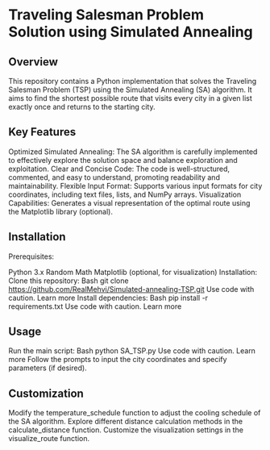 
# Traveling Salesman Problem Solution using Simulated Annealing

## Overview

This repository contains a Python implementation that solves the Traveling Salesman Problem (TSP) using the Simulated Annealing (SA) algorithm. It aims to find the shortest possible route that visits every city in a given list exactly once and returns to the starting city.

## Key Features

Optimized Simulated Annealing: The SA algorithm is carefully implemented to effectively explore the solution space and balance exploration and exploitation.
Clear and Concise Code: The code is well-structured, commented, and easy to understand, promoting readability and maintainability.
Flexible Input Format: Supports various input formats for city coordinates, including text files, lists, and NumPy arrays.
Visualization Capabilities: Generates a visual representation of the optimal route using the Matplotlib library (optional).
## Installation

Prerequisites:

Python 3.x
Random
Math
Matplotlib (optional, for visualization)
Installation:
Clone this repository:
Bash
git clone https://github.com/RealMehvi/Simulated-annealing-TSP.git
Use code with caution. Learn more
Install dependencies:
Bash
pip install -r requirements.txt
Use code with caution. Learn more
## Usage

Run the main script:
Bash
python SA_TSP.py
Use code with caution. Learn more
Follow the prompts to input the city coordinates and specify parameters (if desired).
## Customization

Modify the temperature_schedule function to adjust the cooling schedule of the SA algorithm.
Explore different distance calculation methods in the calculate_distance function.
Customize the visualization settings in the visualize_route function.
